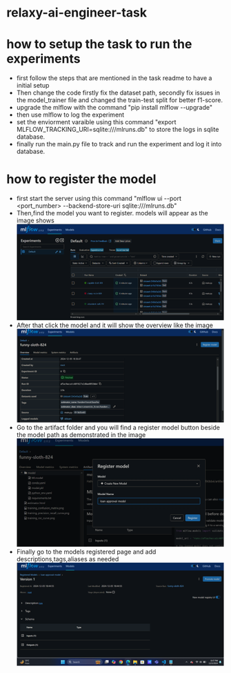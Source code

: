 # relaxy-ai-engineer-task
# how to setup the task to run the experiments
- first follow the steps that are mentioned in the task readme to have a initial setup
- Then change the code firstly fix the dataset path, secondly fix issues in the model_trainer file and changed the train-test split for better f1-score.
- upgrade the mlflow with the command "pip install mlflow --upgrade"
- then use mlflow to log the experiment
- set the enviorment varaible using this command "export MLFLOW_TRACKING_URI=sqlite:///mlruns.db" to store the logs in sqlite database.
- finally run the main.py file to track and run the experiment and log it into database.
# how to register the model
- first start the server using this command "mlflow ui --port <port_number> --backend-store-uri sqlite:///mlruns.db"
- Then,find the model you want to register. models will appear as the image shows ![image](https://github.com/Ridwanursustswe18/relaxy-ai-engineer-task/blob/master/Screenshot%202024-12-05%20184436.png)
- After that click the model and it will show the overview like the image ![image](https://github.com/Ridwanursustswe18/relaxy-ai-engineer-task/blob/master/Screenshot%202024-12-05%20184604.png)
- Go to the artifact folder and you will find a register model button beside the model path as demonstrated in the image ![image](https://github.com/Ridwanursustswe18/relaxy-ai-engineer-task/blob/master/Screenshot%202024-12-05%20184648.png)
- Finally go to the models registered page and add descriptions,tags,aliases as needed ![image](https://github.com/Ridwanursustswe18/relaxy-ai-engineer-task/blob/master/Screenshot%202024-12-05%20184712.png)




